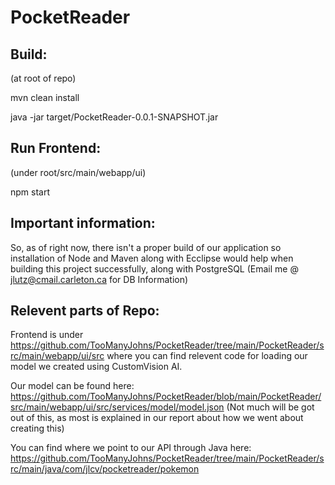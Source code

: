 # PocketReader

## Build:
(at root of repo)

mvn clean install

java -jar target/PocketReader-0.0.1-SNAPSHOT.jar

## Run Frontend:

(under root/src/main/webapp/ui)

npm start

## Important information:
So, as of right now, there isn't a proper build of our application so installation of Node and Maven along with Ecclipse would help when building this project successfully, along with PostgreSQL (Email me @ jlutz@cmail.carleton.ca for DB Information)


## Relevent parts of Repo: 

Frontend is under https://github.com/TooManyJohns/PocketReader/tree/main/PocketReader/src/main/webapp/ui/src where you can find relevent code for loading our model we created using CustomVision AI. 

Our model can be found here: https://github.com/TooManyJohns/PocketReader/blob/main/PocketReader/src/main/webapp/ui/src/services/model/model.json (Not much will be got out of this, as most is explained in our report about how we went about creating this)

You can find where we point to our API through Java here: https://github.com/TooManyJohns/PocketReader/tree/main/PocketReader/src/main/java/com/jlcv/pocketreader/pokemon
